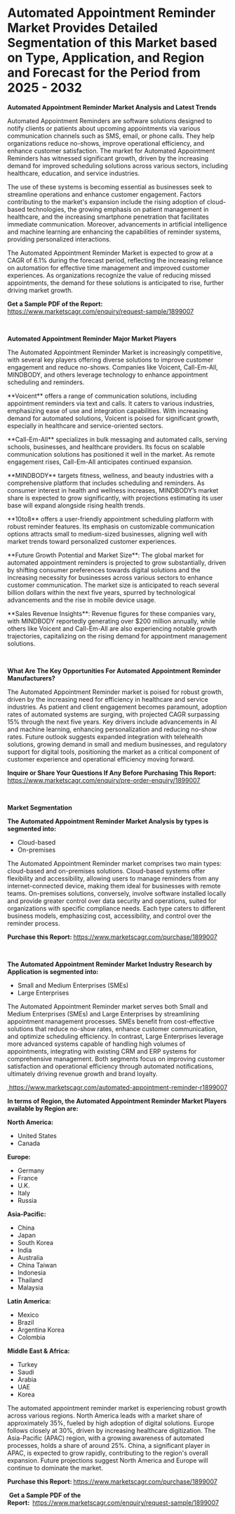 <p><h1>Automated Appointment Reminder Market Provides Detailed Segmentation of this Market based on Type, Application, and Region and Forecast for the Period from 2025 - 2032</h1></p><p><strong>Automated Appointment Reminder Market Analysis and Latest Trends</strong></p>
<p><p>Automated Appointment Reminders are software solutions designed to notify clients or patients about upcoming appointments via various communication channels such as SMS, email, or phone calls. They help organizations reduce no-shows, improve operational efficiency, and enhance customer satisfaction. The market for Automated Appointment Reminders has witnessed significant growth, driven by the increasing demand for improved scheduling solutions across various sectors, including healthcare, education, and service industries.</p><p>The use of these systems is becoming essential as businesses seek to streamline operations and enhance customer engagement. Factors contributing to the market's expansion include the rising adoption of cloud-based technologies, the growing emphasis on patient management in healthcare, and the increasing smartphone penetration that facilitates immediate communication. Moreover, advancements in artificial intelligence and machine learning are enhancing the capabilities of reminder systems, providing personalized interactions.</p><p>The Automated Appointment Reminder Market is expected to grow at a CAGR of 6.1% during the forecast period, reflecting the increasing reliance on automation for effective time management and improved customer experiences. As organizations recognize the value of reducing missed appointments, the demand for these solutions is anticipated to rise, further driving market growth.</p></p>
<p><strong>Get a Sample PDF of the Report:&nbsp;</strong> <a href="https://www.marketscagr.com/enquiry/request-sample/1899007?utm_campaign=3265&utm_medium=2&utm_source=Github&utm_content=ia&utm_term=19042025&utm_id=automated-appointment-reminder">https://www.marketscagr.com/enquiry/request-sample/1899007</a></p>
<p>&nbsp;</p>
<p><strong>Automated Appointment Reminder Major Market Players</strong></p>
<p><p>The Automated Appointment Reminder Market is increasingly competitive, with several key players offering diverse solutions to improve customer engagement and reduce no-shows. Companies like Voicent, Call-Em-All, MINDBODY, and others leverage technology to enhance appointment scheduling and reminders.</p><p>**Voicent** offers a range of communication solutions, including appointment reminders via text and calls. It caters to various industries, emphasizing ease of use and integration capabilities. With increasing demand for automated solutions, Voicent is poised for significant growth, especially in healthcare and service-oriented sectors.</p><p>**Call-Em-All** specializes in bulk messaging and automated calls, serving schools, businesses, and healthcare providers. Its focus on scalable communication solutions has positioned it well in the market. As remote engagement rises, Call-Em-All anticipates continued expansion.</p><p>**MINDBODY** targets fitness, wellness, and beauty industries with a comprehensive platform that includes scheduling and reminders. As consumer interest in health and wellness increases, MINDBODY’s market share is expected to grow significantly, with projections estimating its user base will expand alongside rising health trends.</p><p>**10to8** offers a user-friendly appointment scheduling platform with robust reminder features. Its emphasis on customizable communication options attracts small to medium-sized businesses, aligning well with market trends toward personalized customer experiences.</p><p>**Future Growth Potential and Market Size**: The global market for automated appointment reminders is projected to grow substantially, driven by shifting consumer preferences towards digital solutions and the increasing necessity for businesses across various sectors to enhance customer communication. The market size is anticipated to reach several billion dollars within the next five years, spurred by technological advancements and the rise in mobile device usage.</p><p>**Sales Revenue Insights**: Revenue figures for these companies vary, with MINDBODY reportedly generating over $200 million annually, while others like Voicent and Call-Em-All are also experiencing notable growth trajectories, capitalizing on the rising demand for appointment management solutions.</p></p>
<p>&nbsp;</p>
<p><strong>What Are The Key Opportunities For Automated Appointment Reminder Manufacturers?</strong></p>
<p><p>The Automated Appointment Reminder market is poised for robust growth, driven by the increasing need for efficiency in healthcare and service industries. As patient and client engagement becomes paramount, adoption rates of automated systems are surging, with projected CAGR surpassing 15% through the next five years. Key drivers include advancements in AI and machine learning, enhancing personalization and reducing no-show rates. Future outlook suggests expanded integration with telehealth solutions, growing demand in small and medium businesses, and regulatory support for digital tools, positioning the market as a critical component of customer experience and operational efficiency moving forward.</p></p>
<p><strong>Inquire or Share Your Questions If Any Before Purchasing This Report:</strong> <a href="https://www.marketscagr.com/enquiry/pre-order-enquiry/1899007?utm_campaign=3265&utm_medium=2&utm_source=Github&utm_content=ia&utm_term=19042025&utm_id=automated-appointment-reminder">https://www.marketscagr.com/enquiry/pre-order-enquiry/1899007</a></p>
<p>&nbsp;</p>
<p><strong>Market Segmentation</strong></p>
<p><strong>The Automated Appointment Reminder Market Analysis by types is segmented into:</strong></p>
<p><ul><li>Cloud-based</li><li>On-premises</li></ul></p>
<p><p>The Automated Appointment Reminder market comprises two main types: cloud-based and on-premises solutions. Cloud-based systems offer flexibility and accessibility, allowing users to manage reminders from any internet-connected device, making them ideal for businesses with remote teams. On-premises solutions, conversely, involve software installed locally and provide greater control over data security and operations, suited for organizations with specific compliance needs. Each type caters to different business models, emphasizing cost, accessibility, and control over the reminder process.</p></p>
<p><strong>Purchase this Report:&nbsp;</strong><a href="https://www.marketscagr.com/purchase/1899007?utm_campaign=3265&utm_medium=2&utm_source=Github&utm_content=ia&utm_term=19042025&utm_id=automated-appointment-reminder">https://www.marketscagr.com/purchase/1899007</a></p>
<p>&nbsp;</p>
<p><strong>The Automated Appointment Reminder Market Industry Research by Application is segmented into:</strong></p>
<p><ul><li>Small and Medium Enterprises (SMEs)</li><li>Large Enterprises</li></ul></p>
<p><p>The Automated Appointment Reminder market serves both Small and Medium Enterprises (SMEs) and Large Enterprises by streamlining appointment management processes. SMEs benefit from cost-effective solutions that reduce no-show rates, enhance customer communication, and optimize scheduling efficiency. In contrast, Large Enterprises leverage more advanced systems capable of handling high volumes of appointments, integrating with existing CRM and ERP systems for comprehensive management. Both segments focus on improving customer satisfaction and operational efficiency through automated notifications, ultimately driving revenue growth and brand loyalty.</p></p>
<p><a href="https://www.marketscagr.com/automated-appointment-reminder-r1899007?utm_campaign=3265&utm_medium=2&utm_source=Github&utm_content=ia&utm_term=19042025&utm_id=automated-appointment-reminder">&nbsp;https://www.marketscagr.com/automated-appointment-reminder-r1899007</a></p>
<p><strong>In terms of Region, the Automated Appointment Reminder Market Players available by Region are:</strong></p>
<p>
    <p> <strong> North America: </strong>
        <ul>
            <li>United States</li>
            <li>Canada</li>
        </ul>
        </p> 
    <p> <strong> Europe: </strong>
        <ul>
            <li>Germany</li>
            <li>France</li>
            <li>U.K.</li>
            <li>Italy</li>
            <li>Russia</li>
        </ul>
        </p> 
    <p> <strong> Asia-Pacific: </strong>
        <ul>
            <li>China</li>
            <li>Japan</li>
            <li>South Korea</li>
            <li>India</li>
            <li>Australia</li>
            <li>China Taiwan</li>
            <li>Indonesia</li>
            <li>Thailand</li>
            <li>Malaysia</li>
        </ul>
        </p> 
    <p> <strong> Latin America: </strong>
        <ul>
            <li>Mexico</li>
            <li>Brazil</li>
            <li>Argentina Korea</li>
            <li>Colombia</li>
        </ul>
        </p> 
    <p> <strong> Middle East & Africa: </strong>
        <ul>
            <li>Turkey</li>
            <li>Saudi</li>
            <li>Arabia</li>
            <li>UAE</li>
            <li>Korea</li>
        </ul>
    </p>
    </p>
<p><p>The automated appointment reminder market is experiencing robust growth across various regions. North America leads with a market share of approximately 35%, fueled by high adoption of digital solutions. Europe follows closely at 30%, driven by increasing healthcare digitization. The Asia-Pacific (APAC) region, with a growing awareness of automated processes, holds a share of around 25%. China, a significant player in APAC, is expected to grow rapidly, contributing to the region's overall expansion. Future projections suggest North America and Europe will continue to dominate the market.</p></p>
<p><strong>Purchase this Report: </strong><a href="https://www.marketscagr.com/purchase/1899007?utm_campaign=3265&utm_medium=2&utm_source=Github&utm_content=ia&utm_term=19042025&utm_id=automated-appointment-reminder">https://www.marketscagr.com/purchase/1899007</a></p>
<p>&nbsp;<strong>Get a Sample PDF of the Report:&nbsp;&nbsp;</strong><a href="https://www.marketscagr.com/enquiry/request-sample/1899007?utm_campaign=3265&utm_medium=2&utm_source=Github&utm_content=ia&utm_term=19042025&utm_id=automated-appointment-reminder">https://www.marketscagr.com/enquiry/request-sample/1899007</a></p>
<p><strong></strong></p>
<p><p></p><p></p><p></p></p>